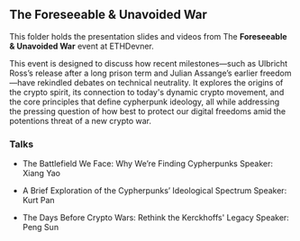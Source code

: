 ## The Foreseeable & Unavoided War
This folder holds the presentation slides and videos from The **Foreseeable & Unavoided War** event at ETHDevner.

This event is designed to discuss how recent milestones—such as Ulbricht Ross’s release after a long prison term and Julian Assange’s earlier freedom—have rekindled debates on technical neutrality. It explores the origins of the crypto spirit, its connection to today's dynamic crypto movement, and the core principles that define cypherpunk ideology, all while addressing the pressing question of how best to protect our digital freedoms amid the potentions threat of a new crypto war.


### Talks
- The Battlefield We Face: Why We’re Finding Cypherpunks
Speaker: Xiang Yao

- A Brief Exploration of the Cypherpunks’ Ideological Spectrum
Speaker: Kurt Pan

- The Days Before Crypto Wars: Rethink the Kerckhoffs' Legacy
Speaker: Peng Sun
